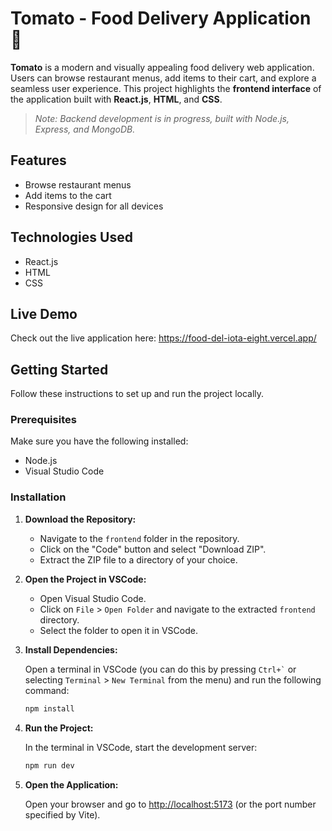 
# Tomato - Food Delivery Application 🍅  

**Tomato** is a modern and visually appealing food delivery web application. Users can browse restaurant menus, add items to their cart, and explore a seamless user experience. This project highlights the **frontend interface** of the application built with **React.js**, **HTML**, and **CSS**.  

> *Note: Backend development is in progress, built with Node.js, Express, and MongoDB.*  

## Features  

- Browse restaurant menus  
- Add items to the cart  
- Responsive design for all devices  

## Technologies Used  

- React.js  
- HTML  
- CSS  

## Live Demo  

Check out the live application here: https://food-del-iota-eight.vercel.app/  

## Getting Started  

Follow these instructions to set up and run the project locally.  

### Prerequisites  

Make sure you have the following installed:  

- Node.js  
- Visual Studio Code  

### Installation  

1. **Download the Repository:**  

   - Navigate to the `frontend` folder in the repository.  
   - Click on the "Code" button and select "Download ZIP".  
   - Extract the ZIP file to a directory of your choice.  

2. **Open the Project in VSCode:**  

   - Open Visual Studio Code.  
   - Click on `File` > `Open Folder` and navigate to the extracted `frontend` directory.  
   - Select the folder to open it in VSCode.  

3. **Install Dependencies:**  

   Open a terminal in VSCode (you can do this by pressing `` Ctrl+` `` or selecting `Terminal` > `New Terminal` from the menu) and run the following command:  

   ```bash  
   npm install  
   ```  

4. **Run the Project:**  

   In the terminal in VSCode, start the development server:  

   ```bash  
   npm run dev  
   ```  

5. **Open the Application:**  

   Open your browser and go to [http://localhost:5173](http://localhost:5173) (or the port number specified by Vite).  

